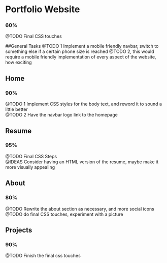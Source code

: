 # Portfolio Website  
### 60%  
@TODO Final CSS touches

##General Tasks
@TODO 1 Implement a mobile friendly navbar, switch to something else if a certain phone size is reached
@TODO 2, this would require a mobile friendly implementation of every aspect of the website, how exciting

## Home
### 90%
@TODO 1 Implement CSS styles for the body text, and reword it to sound a little better  
@TODO 2 Have the navbar logo link to the homepage  

## Resume 
### 95%
@TODO Final CSS Steps    
@IDEAS  Consider having an HTML version of the resume, maybe make it more visually appealing

## About  
### 80%
@TODO  Rewrite the about section as necessary, and more social icons  
@TODO do final CSS touches, experiment with a picture  


## Projects  
### 90%  
@TODO Finish the final css touches   
